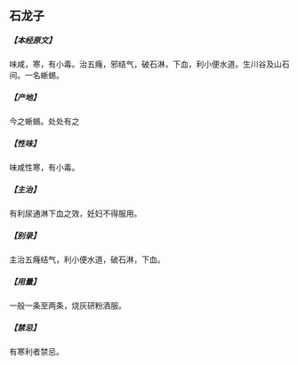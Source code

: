 ## 石龙子

##### 【本经原文】
味咸，寒，有小毒。治五癃，邪结气，破石淋，下血，利小便水道。生川谷及山石间。一名蜥蜴。
##### 【产地】
今之蜥蜴。处处有之
##### 【性味】
味咸性寒，有小毒。
##### 【主治】
有利尿通淋下血之效，妊妇不得服用。
##### 【别录】
主治五癃结气，利小便水道，破石淋，下血。
##### 【用量】
一般一条至两条，烧灰研粉酒服。
##### 【禁忌】
有寒利者禁忌。